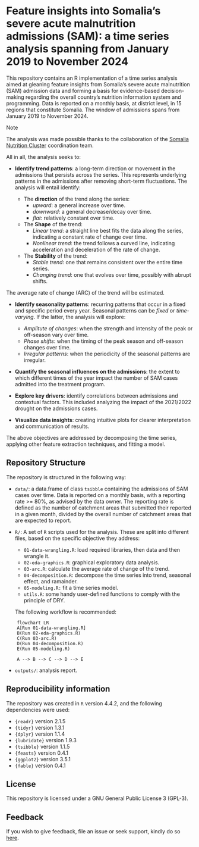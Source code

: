 

# Feature insights into Somalia’s severe acute malnutrition admissions (SAM): a time series analysis spanning from January 2019 to November 2024

This repository contains an R implementation of a time series analysis
aimed at gleaning feature insights from Somalia’s severe acute
malnutrition (SAM) admission data and forming a basis for evidence-based
decision-making regarding the overall country’s nutrition information
system and programming. Data is reported on a monthly basis, at district
level, in 15 regions that constitute Somalia. The window of admissions
spans from January 2019 to November 2024.

> [!NOTE]
>
> The analysis was made possible thanks to the collaboration of the
> [Somalia Nutrition
> Cluster](https://response.reliefweb.int/somalia/nutrition)
> coordination team.

All in all, the analysis seeks to:

- **Identify trend patterns**: a long-term direction or movement in the
  admissions that persists across the series. This represents underlying
  patterns in the admissions after removing short-term fluctuations. The
  analysis will entail identify:

  - The **direction** of the trend along the series:
    - *upward*: a general increase over time.
    - *downward*: a general decrease/decay over time.
    - *flat*: relatively constant over time.
  - The **Shape** of the trend:
    - *Linear trend*: a straight line best fits the data along the
      series, indicating a constant rate of change over time.
    - *Nonlinear trend*: the trend follows a curved line, indicating
      acceleration and deceleration of the rate of change.
  - The **Stability** of the trend:
    - *Stable trend*: one that remains consistent over the entire time
      series.
    - *Changing trend*: one that evolves over time, possibly with abrupt
      shifts.

The average rate of change (ARC) of the trend will be estimated.

- **Identify seasonality patterns**: recurring patterns that occur in a
  fixed and specific period every year. Seasonal patterns can be *fixed*
  or *time-varying*. If the latter, the analysis will explore:

  - *Amplitute of changes*: when the strength and intensity of the peak
    or off-season vary over time.
  - *Phase shifts*: when the timing of the peak season and off-season
    changes over time.
  - *Irregular patterns*: when the periodicity of the seasonal patterns
    are irregular.

- **Quantify the seasonal influences on the admissions**: the extent to
  which different times of the year impact the number of SAM cases
  admitted into the treatment program.

- **Explore key drivers**: identify correlations between admissions and
  contextual factors. This included analyzing the impact of the
  2021/2022 drought on the admissions cases.

- **Visualize data insights**: creating intuitive plots for clearer
  interpretation and communication of results.

The above objectives are addressed by decomposing the time series,
applying other feature extraction techniques, and fitting a model.

## Repository Structure

The repository is structured in the following way:

- `data/`: a data.frame of class `tsibble` containing the admissions of
  SAM cases over time. Data is reported on a monthly basis, with a
  reporting rate \>= 80%, as advised by the data owner. The reporting
  rate is defined as the number of catchment areas that submitted their
  reported in a given month, divided by the overall number of catchment
  areas that are expected to report.
- `R/`: A set of `R` scripts used for the analysis. These are split into
  different files, based on the specific objective they address:
  - `01-data-wrangling.R`: load required libraries, then data and then
    wrangle it.
  - `02-eda-graphics.R`: graphical exploratory data analysis.
  - `03-arc.R`: calculate the average rate of change of the trend.
  - `04-decomposition.R`: decompose the time series into trend, seasonal
    effect, and ramainder.
  - `05-modeling.R:` fit a time series model.
  - `utils.R`: some handy user-defined functions to comply with the
    principle of DRY.

  The following workflow is recommended:

``` mermaid
    flowchart LR
    A[Run 01-data-wrangling.R] 
    B(Run 02-eda-graphics.R)
    C(Run 03-arc.R)
    D(Run 04-decomposition.R)
    E(Run 05-modeling.R)

    A --> B --> C --> D --> E
```

- `outputs/`: analysis report.

## Reproducibility information

The repository was created in `R` version 4.4.2, and the following
dependencies were used:  
- `{readr}` version 2.1.5  
- `{tidyr}` version 1.3.1  
- `{dplyr}` version 1.1.4  
- `{lubridate}` version 1.9.3  
- `{tsibble}` version 1.1.5  
- `{feasts}` version 0.4.1  
- `{ggplot2}` version 3.5.1  
- `{fable}` version 0.4.1

## License

This repository is licensed under a GNU General Public License 3
(GPL-3).

## Feedback

If you wish to give feedback, file an issue or seek support, kindly do
so [here](https://github.com/nutimes/som-sam-admit/issues).
